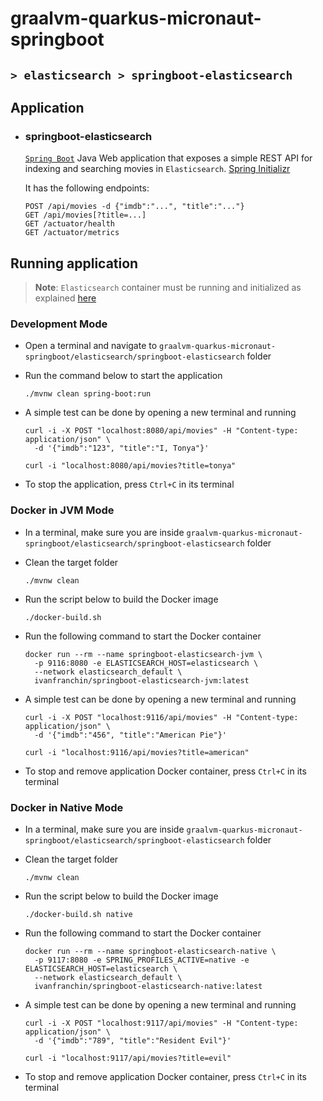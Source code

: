 # graalvm-quarkus-micronaut-springboot
## `> elasticsearch > springboot-elasticsearch`

## Application

- ### springboot-elasticsearch

  [`Spring Boot`](https://docs.spring.io/spring-boot/docs/current/reference/htmlsingle/) Java Web application that exposes a simple REST API for indexing and searching movies in `Elasticsearch`. [Spring Initializr](https://start.spring.io/#!type=maven-project&language=java&platformVersion=3.3.4&packaging=jar&jvmVersion=17&groupId=com.ivanfranchin&artifactId=springboot-elasticsearch&name=springboot-elasticsearch&description=Demo%20project%20for%20Spring%20Boot&packageName=com.ivanfranchin.springboot-elasticsearch&dependencies=webflux,actuator,validation,native,data-elasticsearch)
  
  It has the following endpoints:
  ```
  POST /api/movies -d {"imdb":"...", "title":"..."}
  GET /api/movies[?title=...]
  GET /actuator/health
  GET /actuator/metrics
  ```

## Running application

> **Note**: `Elasticsearch` container must be running and initialized as explained [here](https://github.com/ivangfr/graalvm-quarkus-micronaut-springboot/tree/master/elasticsearch#start-environment)

### Development Mode

- Open a terminal and navigate to `graalvm-quarkus-micronaut-springboot/elasticsearch/springboot-elasticsearch` folder

- Run the command below to start the application
  ```
  ./mvnw clean spring-boot:run
  ```

- A simple test can be done by opening a new terminal and running
  ```
  curl -i -X POST "localhost:8080/api/movies" -H "Content-type: application/json" \
    -d '{"imdb":"123", "title":"I, Tonya"}'
  
  curl -i "localhost:8080/api/movies?title=tonya"
  ```

- To stop the application, press `Ctrl+C` in its terminal

### Docker in JVM Mode

- In a terminal, make sure you are inside `graalvm-quarkus-micronaut-springboot/elasticsearch/springboot-elasticsearch` folder

- Clean the target folder
  ```
  ./mvnw clean
  ```

- Run the script below to build the Docker image
  ```
  ./docker-build.sh
  ```

- Run the following command to start the Docker container
  ```
  docker run --rm --name springboot-elasticsearch-jvm \
    -p 9116:8080 -e ELASTICSEARCH_HOST=elasticsearch \
    --network elasticsearch_default \
    ivanfranchin/springboot-elasticsearch-jvm:latest
  ```

- A simple test can be done by opening a new terminal and running
  ```
  curl -i -X POST "localhost:9116/api/movies" -H "Content-type: application/json" \
    -d '{"imdb":"456", "title":"American Pie"}'
  
  curl -i "localhost:9116/api/movies?title=american"
  ```

- To stop and remove application Docker container, press `Ctrl+C` in its terminal

### Docker in Native Mode

- In a terminal, make sure you are inside `graalvm-quarkus-micronaut-springboot/elasticsearch/springboot-elasticsearch` folder

- Clean the target folder
  ```
  ./mvnw clean
  ```

- Run the script below to build the Docker image
  ```
  ./docker-build.sh native
  ```

- Run the following command to start the Docker container
  ```
  docker run --rm --name springboot-elasticsearch-native \
    -p 9117:8080 -e SPRING_PROFILES_ACTIVE=native -e ELASTICSEARCH_HOST=elasticsearch \
    --network elasticsearch_default \
    ivanfranchin/springboot-elasticsearch-native:latest
  ```

- A simple test can be done by opening a new terminal and running
  ```
  curl -i -X POST "localhost:9117/api/movies" -H "Content-type: application/json" \
    -d '{"imdb":"789", "title":"Resident Evil"}'
  
  curl -i "localhost:9117/api/movies?title=evil"
  ```

- To stop and remove application Docker container, press `Ctrl+C` in its terminal
